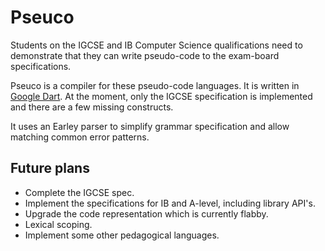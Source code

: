 # Pseuco

Students on the IGCSE and IB Computer Science qualifications need to
demonstrate that they can write pseudo-code to the exam-board
specifications.

Pseuco is a compiler for these pseudo-code languages.
It is written in [Google Dart](http://www.dartlang.org).
At the moment, only the IGCSE specification is implemented and there
are a few missing constructs.

It uses an Earley parser to simplify grammar specification and allow
matching common error patterns.

## Future plans
- Complete the IGCSE spec.
- Implement the specifications for IB and A-level, including library API's.
- Upgrade the code representation which is currently flabby.
- Lexical scoping.
- Implement some other pedagogical languages.

